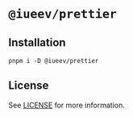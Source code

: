 # `@iueev/prettier`

## Installation

```shell
pnpm i -D @iueev/prettier
```

## License

See [LICENSE](./LICENSE) for more information.
